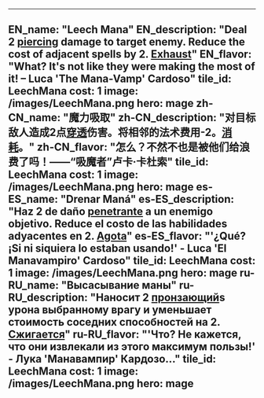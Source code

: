 ---

EN_name: "Leech Mana"
EN_description: "Deal 2 <u>piercing</u> damage to target enemy. Reduce the cost of adjacent spells by 2. <u>Exhaust</u>"
EN_flavor: "What? It's not like they were making the most of it! – Luca 'The Mana-Vamp' Cardoso"
tile_id: LeechMana
cost: 1
image: /images/LeechMana.png
hero: mage
zh-CN_name: "魔力吸取"
zh-CN_description: "对目标敌人造成2点<u>穿透</u>伤害。将相邻的法术费用-2。<u>消耗</u>。"
zh-CN_flavor: "怎么？不然不也是被他们给浪费了吗！——“吸魔者”卢卡·卡杜索"
tile_id: LeechMana
cost: 1
image: /images/LeechMana.png
hero: mage
es-ES_name: "Drenar Maná"
es-ES_description: "Haz 2 de daño <u>penetrante</u> a un enemigo objetivo. Reduce el costo de las habilidades adyacentes en 2. <u>Agota</u>"
es-ES_flavor: "'¿Qué? ¡Si ni siquiera lo estaban usando!' - Luca 'El Manavampiro' Cardoso"
tile_id: LeechMana
cost: 1
image: /images/LeechMana.png
hero: mage
ru-RU_name: "Высасывание маны"
ru-RU_description: "Наносит 2 <u>пронзающий</u>s урона выбранному врагу и уменьшает стоимость соседних способностей на 2. <u>Сжигается</u>"
ru-RU_flavor: "'Что? Не кажется, что они извлекали из этого максимум пользы!' - Лука 'Манавампир' Кардозо..."
tile_id: LeechMana
cost: 1
image: /images/LeechMana.png
hero: mage
---